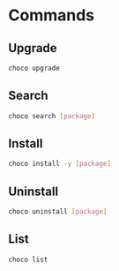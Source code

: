 # Commands

## Upgrade

```sh
choco upgrade
```

## Search

```sh
choco search [package]
```

## Install

```sh
choco install -y [package]
```

## Uninstall

```sh
choco uninstall [package]
```

## List

```sh
choco list
```
